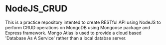# NodeJS_CRUD
This is a practice repository intented to create RESTful API using NodeJS to perform CRUD operations on MongoDB using Mongoose package and Express framework.
Mongo Atlas is used to provide a cloud based 'Database As A Service' rather than a local databse server.
